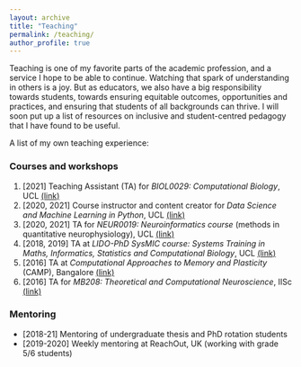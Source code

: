 ```yaml
---
layout: archive
title: "Teaching"
permalink: /teaching/
author_profile: true
---
```

Teaching is one of my favorite parts of the academic profession, and a service I hope to be able to continue. Watching that spark of understanding in others is a joy. But as educators, we also have a big responsibility towards students, towards ensuring equitable outcomes, opportunities and practices, and ensuring that students of all backgrounds can thrive. I will soon put up a list of resources on inclusive and student-centred pedagogy that I have found to be useful.

A list of my own teaching experience:

### Courses and workshops
1. [2021]	Teaching Assistant (TA) for *BIOL0029: Computational Biology*, UCL [(link)](https://moodle.ucl.ac.uk/course/info.php?id=623)
2. [2020, 2021]	Course instructor and content creator for *Data Science and Machine Learning in Python*, UCL [(link)](https://learntodiscover.ai/)
3. [2020, 2021]	TA for *NEUR0019: Neuroinformatics course* (methods in quantitative neurophysiology), UCL [(link)](https://www.ucl.ac.uk/cortexlab/neuroinformatics-class-page)
4. [2018, 2019]	TA at *LIDO-PhD SysMIC course: Systems Training in Maths, Informatics, Statistics and Computational Biology*, UCL [(link)](https://sysmic.ac.uk/)
5. [2016] TA at *Computational Approaches to Memory and Plasticity* (CAMP), Bangalore [(link)](https://camp.ncbs.res.in/)
6. [2016]	TA for *MB208: Theoretical and Computational Neuroscience*, IISc [(link)](http://mbu.iisc.ac.in/~mb208/)

### Mentoring
- [2018-21] Mentoring of undergraduate thesis and PhD rotation students 
- [2019-2020] Weekly mentoring at ReachOut, UK (working with grade 5/6 students)
